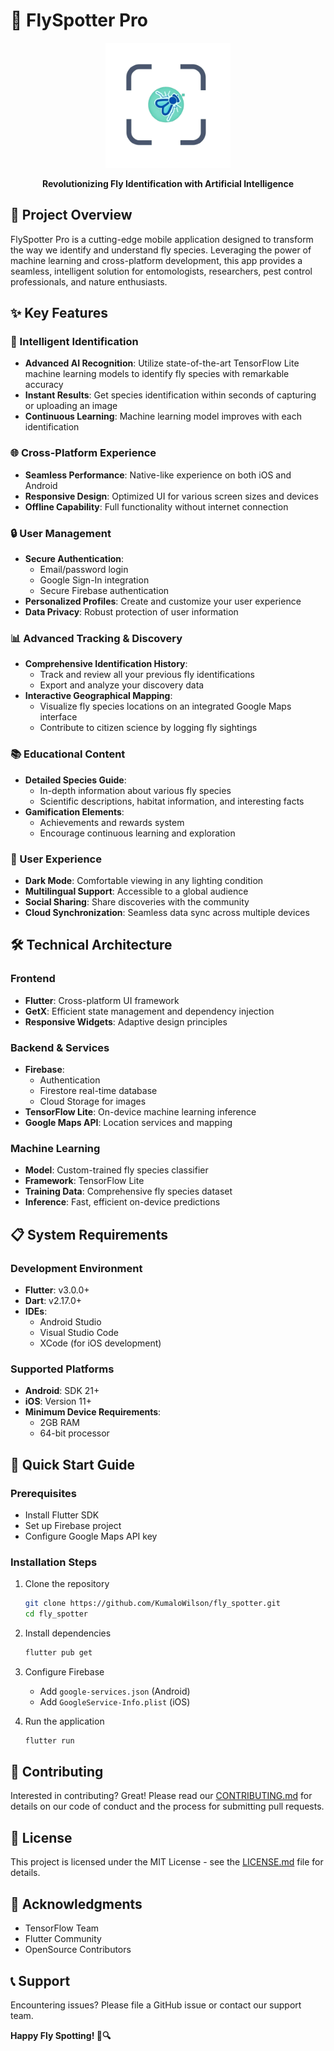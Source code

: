 # 🦟 FlySpotter Pro

<p align="center">
  <img src="assets/images/logo.png" alt="FlySpotter Pro Logo" width="200"/>
</p>

<p align="center">
  <strong>Revolutionizing Fly Identification with Artificial Intelligence</strong>
</p>

## 📱 Project Overview

FlySpotter Pro is a cutting-edge mobile application designed to transform the way we identify and understand fly species. Leveraging the power of machine learning and cross-platform development, this app provides a seamless, intelligent solution for entomologists, researchers, pest control professionals, and nature enthusiasts.

## ✨ Key Features

### 🤖 Intelligent Identification
- **Advanced AI Recognition**: Utilize state-of-the-art TensorFlow Lite machine learning models to identify fly species with remarkable accuracy
- **Instant Results**: Get species identification within seconds of capturing or uploading an image
- **Continuous Learning**: Machine learning model improves with each identification

### 🌐 Cross-Platform Experience
- **Seamless Performance**: Native-like experience on both iOS and Android
- **Responsive Design**: Optimized UI for various screen sizes and devices
- **Offline Capability**: Full functionality without internet connection

### 🔒 User Management
- **Secure Authentication**: 
  - Email/password login
  - Google Sign-In integration
  - Secure Firebase authentication
- **Personalized Profiles**: Create and customize your user experience
- **Data Privacy**: Robust protection of user information

### 📊 Advanced Tracking & Discovery
- **Comprehensive Identification History**: 
  - Track and review all your previous fly identifications
  - Export and analyze your discovery data
- **Interactive Geographical Mapping**:
  - Visualize fly species locations on an integrated Google Maps interface
  - Contribute to citizen science by logging fly sightings

### 📚 Educational Content
- **Detailed Species Guide**: 
  - In-depth information about various fly species
  - Scientific descriptions, habitat information, and interesting facts
- **Gamification Elements**:
  - Achievements and rewards system
  - Encourage continuous learning and exploration

### 🌈 User Experience
- **Dark Mode**: Comfortable viewing in any lighting condition
- **Multilingual Support**: Accessible to a global audience
- **Social Sharing**: Share discoveries with the community
- **Cloud Synchronization**: Seamless data sync across multiple devices

## 🛠️ Technical Architecture

### Frontend
- **Flutter**: Cross-platform UI framework
- **GetX**: Efficient state management and dependency injection
- **Responsive Widgets**: Adaptive design principles

### Backend & Services
- **Firebase**:
  - Authentication
  - Firestore real-time database
  - Cloud Storage for images
- **TensorFlow Lite**: On-device machine learning inference
- **Google Maps API**: Location services and mapping

### Machine Learning
- **Model**: Custom-trained fly species classifier
- **Framework**: TensorFlow Lite
- **Training Data**: Comprehensive fly species dataset
- **Inference**: Fast, efficient on-device predictions

## 📋 System Requirements

### Development Environment
- **Flutter**: v3.0.0+
- **Dart**: v2.17.0+
- **IDEs**: 
  - Android Studio
  - Visual Studio Code
  - XCode (for iOS development)

### Supported Platforms
- **Android**: SDK 21+
- **iOS**: Version 11+
- **Minimum Device Requirements**: 
  - 2GB RAM
  - 64-bit processor

## 🚀 Quick Start Guide

### Prerequisites
- Install Flutter SDK
- Set up Firebase project
- Configure Google Maps API key

### Installation Steps
1. Clone the repository
   ```bash
   git clone https://github.com/KumaloWilson/fly_spotter.git
   cd fly_spotter
   ```

2. Install dependencies
   ```bash
   flutter pub get
   ```

3. Configure Firebase
   - Add `google-services.json` (Android)
   - Add `GoogleService-Info.plist` (iOS)

4. Run the application
   ```bash
   flutter run
   ```

## 🤝 Contributing

Interested in contributing? Great! Please read our [CONTRIBUTING.md](CONTRIBUTING.md) for details on our code of conduct and the process for submitting pull requests.

## 📄 License

This project is licensed under the MIT License - see the [LICENSE.md](LICENSE.md) file for details.

## 🙏 Acknowledgments
- TensorFlow Team
- Flutter Community
- OpenSource Contributors

## 📞 Support

Encountering issues? Please file a GitHub issue or contact our support team.

**Happy Fly Spotting! 🦟🔍**